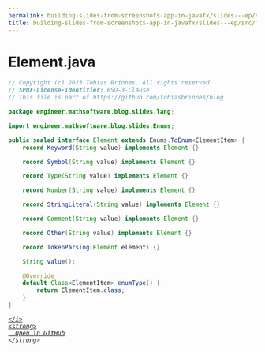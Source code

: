 ```yaml
---
permalink: building-slides-from-screenshots-app-in-javafx/slides---ep/src/main/java/engineer/mathsoftware/blog/slides/lang/Element.java.html
title: building-slides-from-screenshots-app-in-javafx/slides---ep/src/main/java/engineer/mathsoftware/blog/slides/lang/Element.java
---
```


# Element.java
```java
// Copyright (c) 2023 Tobias Briones. All rights reserved.
// SPDX-License-Identifier: BSD-3-Clause
// This file is part of https://github.com/tobiasbriones/blog

package engineer.mathsoftware.blog.slides.lang;

import engineer.mathsoftware.blog.slides.Enums;

public sealed interface Element extends Enums.ToEnum<ElementItem> {
    record Keyword(String value) implements Element {}

    record Symbol(String value) implements Element {}

    record Type(String value) implements Element {}

    record Number(String value) implements Element {}

    record StringLiteral(String value) implements Element {}

    record Comment(String value) implements Element {}

    record Other(String value) implements Element {}

    record TokenParsing(Element element) {}

    String value();

    @Override
    default Class<ElementItem> enumType() {
        return ElementItem.class;
    }
}

```
<div class="social open-gh-btn my-4">
  <a class="btn btn-github" href="https://github.com/tobiasbriones/blog/tree/main/swe/dev/java/javafx/drawing/productivity/building-slides-from-screenshots-app-in-javafx/slides---ep/src/main/java/engineer/mathsoftware/blog/slides/lang/Element.java" target="_blank">
    <i class="fab fa-github">
      
    </i>
    <strong>
      Open in GitHub
    </strong>
  </a>
</div>